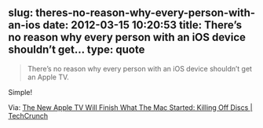 slug: theres-no-reason-why-every-person-with-an-ios
date: 2012-03-15 10:20:53
title: There’s no reason why every person with an iOS device shouldn’t get...
type: quote
---

> There’s no reason why every person with an iOS device shouldn’t get an Apple TV.

Simple!

 Via: [The New Apple TV Will Finish What The Mac Started: Killing Off Discs | TechCrunch](http://techcrunch.com/2012/03/14/the-new-apple-tv/?utm_source=feedburner&utm_medium=feed&utm_campaign=Feed:%20Techcrunch%20(TechCrunch))
